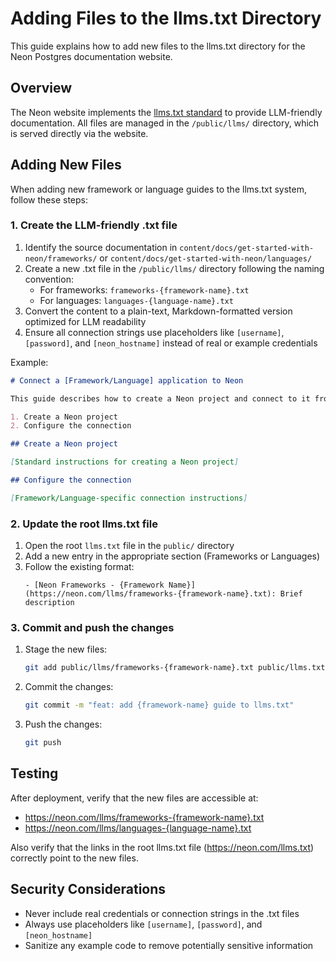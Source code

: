 # Adding Files to the llms.txt Directory

This guide explains how to add new files to the llms.txt directory for the Neon Postgres documentation website.

## Overview

The Neon website implements the [llms.txt standard](https://llmstxt.org/) to provide LLM-friendly documentation. All files are managed in the `/public/llms/` directory, which is served directly via the website.

## Adding New Files

When adding new framework or language guides to the llms.txt system, follow these steps:

### 1. Create the LLM-friendly .txt file

1. Identify the source documentation in `content/docs/get-started-with-neon/frameworks/` or `content/docs/get-started-with-neon/languages/`
2. Create a new .txt file in the `/public/llms/` directory following the naming convention:
   - For frameworks: `frameworks-{framework-name}.txt`
   - For languages: `languages-{language-name}.txt`
3. Convert the content to a plain-text, Markdown-formatted version optimized for LLM readability
4. Ensure all connection strings use placeholders like `[username]`, `[password]`, and `[neon_hostname]` instead of real or example credentials

Example:

```markdown
# Connect a [Framework/Language] application to Neon

This guide describes how to create a Neon project and connect to it from a [Framework/Language] application.

1. Create a Neon project
2. Configure the connection

## Create a Neon project

[Standard instructions for creating a Neon project]

## Configure the connection

[Framework/Language-specific connection instructions]
```

### 2. Update the root llms.txt file

1. Open the root `llms.txt` file in the `public/` directory
2. Add a new entry in the appropriate section (Frameworks or Languages)
3. Follow the existing format:
   ```
   - [Neon Frameworks - {Framework Name}](https://neon.com/llms/frameworks-{framework-name}.txt): Brief description
   ```

### 3. Commit and push the changes

1. Stage the new files:
   ```bash
   git add public/llms/frameworks-{framework-name}.txt public/llms.txt
   ```
2. Commit the changes:
   ```bash
   git commit -m "feat: add {framework-name} guide to llms.txt"
   ```
3. Push the changes:
   ```bash
   git push
   ```

## Testing

After deployment, verify that the new files are accessible at:

- https://neon.com/llms/frameworks-{framework-name}.txt
- https://neon.com/llms/languages-{language-name}.txt

Also verify that the links in the root llms.txt file (https://neon.com/llms.txt) correctly point to the new files.

## Security Considerations

- Never include real credentials or connection strings in the .txt files
- Always use placeholders like `[username]`, `[password]`, and `[neon_hostname]`
- Sanitize any example code to remove potentially sensitive information

